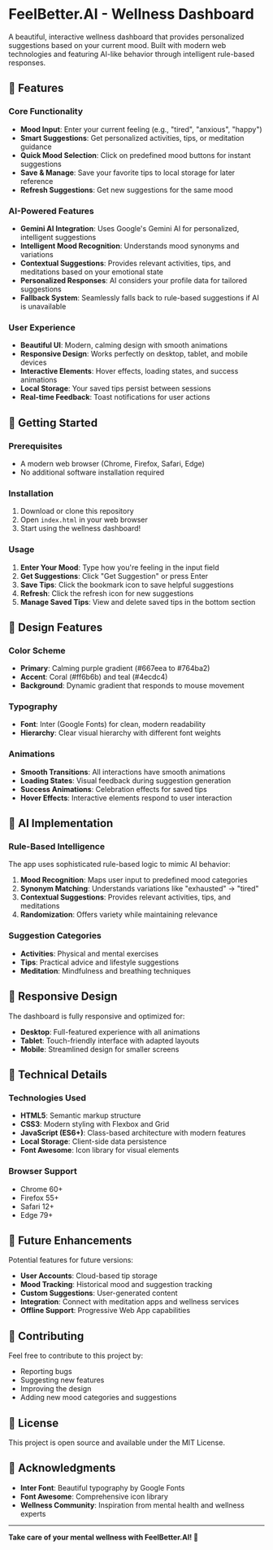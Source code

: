 







# FeelBetter.AI - Wellness Dashboard

A beautiful, interactive wellness dashboard that provides personalized suggestions based on your current mood. Built with modern web technologies and featuring AI-like behavior through intelligent rule-based responses.

## 🌟 Features

### Core Functionality
- **Mood Input**: Enter your current feeling (e.g., "tired", "anxious", "happy")
- **Smart Suggestions**: Get personalized activities, tips, or meditation guidance
- **Quick Mood Selection**: Click on predefined mood buttons for instant suggestions
- **Save & Manage**: Save your favorite tips to local storage for later reference
- **Refresh Suggestions**: Get new suggestions for the same mood

### AI-Powered Features
- **Gemini AI Integration**: Uses Google's Gemini AI for personalized, intelligent suggestions
- **Intelligent Mood Recognition**: Understands mood synonyms and variations
- **Contextual Suggestions**: Provides relevant activities, tips, and meditations based on your emotional state
- **Personalized Responses**: AI considers your profile data for tailored suggestions
- **Fallback System**: Seamlessly falls back to rule-based suggestions if AI is unavailable

### User Experience
- **Beautiful UI**: Modern, calming design with smooth animations
- **Responsive Design**: Works perfectly on desktop, tablet, and mobile devices
- **Interactive Elements**: Hover effects, loading states, and success animations
- **Local Storage**: Your saved tips persist between sessions
- **Real-time Feedback**: Toast notifications for user actions

## 🚀 Getting Started

### Prerequisites
- A modern web browser (Chrome, Firefox, Safari, Edge)
- No additional software installation required

### Installation
1. Download or clone this repository
2. Open `index.html` in your web browser
3. Start using the wellness dashboard!

### Usage
1. **Enter Your Mood**: Type how you're feeling in the input field
2. **Get Suggestions**: Click "Get Suggestion" or press Enter
3. **Save Tips**: Click the bookmark icon to save helpful suggestions
4. **Refresh**: Click the refresh icon for new suggestions
5. **Manage Saved Tips**: View and delete saved tips in the bottom section

## 🎨 Design Features

### Color Scheme
- **Primary**: Calming purple gradient (#667eea to #764ba2)
- **Accent**: Coral (#ff6b6b) and teal (#4ecdc4)
- **Background**: Dynamic gradient that responds to mouse movement

### Typography
- **Font**: Inter (Google Fonts) for clean, modern readability
- **Hierarchy**: Clear visual hierarchy with different font weights

### Animations
- **Smooth Transitions**: All interactions have smooth animations
- **Loading States**: Visual feedback during suggestion generation
- **Success Animations**: Celebration effects for saved tips
- **Hover Effects**: Interactive elements respond to user interaction

## 🧠 AI Implementation

### Rule-Based Intelligence
The app uses sophisticated rule-based logic to mimic AI behavior:

1. **Mood Recognition**: Maps user input to predefined mood categories
2. **Synonym Matching**: Understands variations like "exhausted" → "tired"
3. **Contextual Suggestions**: Provides relevant activities, tips, and meditations
4. **Randomization**: Offers variety while maintaining relevance

### Suggestion Categories
- **Activities**: Physical and mental exercises
- **Tips**: Practical advice and lifestyle suggestions
- **Meditation**: Mindfulness and breathing techniques

## 📱 Responsive Design

The dashboard is fully responsive and optimized for:
- **Desktop**: Full-featured experience with all animations
- **Tablet**: Touch-friendly interface with adapted layouts
- **Mobile**: Streamlined design for smaller screens

## 🔧 Technical Details

### Technologies Used
- **HTML5**: Semantic markup structure
- **CSS3**: Modern styling with Flexbox and Grid
- **JavaScript (ES6+)**: Class-based architecture with modern features
- **Local Storage**: Client-side data persistence
- **Font Awesome**: Icon library for visual elements

### Browser Support
- Chrome 60+
- Firefox 55+
- Safari 12+
- Edge 79+

## 🎯 Future Enhancements

Potential features for future versions:
- **User Accounts**: Cloud-based tip storage
- **Mood Tracking**: Historical mood and suggestion tracking
- **Custom Suggestions**: User-generated content
- **Integration**: Connect with meditation apps and wellness services
- **Offline Support**: Progressive Web App capabilities

## 🤝 Contributing

Feel free to contribute to this project by:
- Reporting bugs
- Suggesting new features
- Improving the design
- Adding new mood categories and suggestions

## 📄 License

This project is open source and available under the MIT License.

## 🙏 Acknowledgments

- **Inter Font**: Beautiful typography by Google Fonts
- **Font Awesome**: Comprehensive icon library
- **Wellness Community**: Inspiration from mental health and wellness experts

---

**Take care of your mental wellness with FeelBetter.AI! 🌟**


